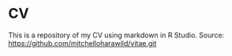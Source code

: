 # CV
This is a repository of my CV using markdown in R Studio.
Source: https://github.com/mitchelloharawild/vitae.git
